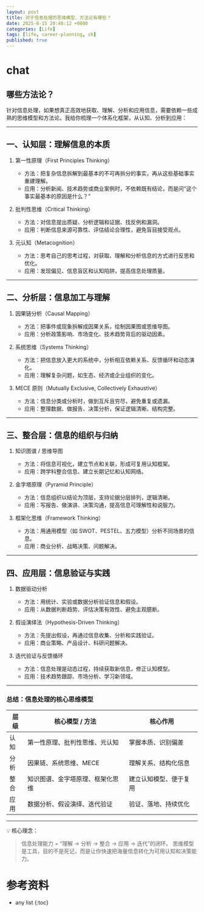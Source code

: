 ```yaml
---
layout: post
title: 对于信息处理的思维模型、方法论有哪些？
date: 2025-8-15 20:40:12 +0800
categories: [Life]
tags: [life, career-planning, sh]
published: true
---
```




# chat

## 哪些方法论？

针对信息处理，如果想真正高效地获取、理解、分析和应用信息，需要依赖一些成熟的思维模型和方法论。我给你梳理一个体系化框架，从认知、分析到应用：

---

## 一、认知层：理解信息的本质

1. 第一性原理（First Principles Thinking）

   * 方法：把复杂信息拆解到最基本的不可再拆分的事实，再从这些基础事实重建理解。
   * 应用：分析新闻、技术趋势或商业案例时，不依赖既有结论，而是问“这个事实最基本的原因是什么？”

2. 批判性思维（Critical Thinking）

   * 方法：对信息提出质疑、分析逻辑和证据、找反例和漏洞。
   * 应用：判断信息来源可靠性、评估结论合理性，避免盲目接受观点。

3. 元认知（Metacognition）

   * 方法：思考自己的思考过程，对获取、理解和分析信息的方式进行反思和优化。
   * 应用：发现偏见、信息盲区和认知陷阱，提高信息处理质量。

---

## 二、分析层：信息加工与理解

1. 因果链分析（Causal Mapping）

   * 方法：把事件或现象拆解成因果关系，绘制因果图或思维导图。
   * 应用：分析政策影响、市场变化、技术趋势背后的驱动因素。

2. 系统思维（Systems Thinking）

   * 方法：把信息放入更大的系统中，分析相互依赖关系、反馈循环和动态演化。
   * 应用：理解复杂问题，如生态、经济或企业组织的变化。

3. MECE 原则（Mutually Exclusive, Collectively Exhaustive）

   * 方法：信息分类或分析时，做到互斥且穷尽，避免重复或遗漏。
   * 应用：整理数据、做报告、决策分析，保证逻辑清晰、结构完整。

---

## 三、整合层：信息的组织与归纳

1. 知识图谱 / 思维导图

   * 方法：将信息可视化，建立节点和关联，形成可复用认知框架。
   * 应用：跨学科整合信息、建立长期记忆和认知网络。

2. 金字塔原理（Pyramid Principle）

   * 方法：信息组织以结论为顶层，支持论据分层排列，逻辑清晰。
   * 应用：写报告、做演讲、决策沟通，提高信息可理解性和说服力。

3. 框架化思维（Framework Thinking）

   * 方法：用通用模型（如 SWOT、PESTEL、五力模型）分析不同场景的信息。
   * 应用：商业分析、战略决策、问题解决。

---

## 四、应用层：信息验证与实践

1. 数据驱动分析

   * 方法：用统计、实验或数据分析验证信息和假设。
   * 应用：从数据判断趋势、评估决策有效性、避免主观臆断。

2. 假设演绎法（Hypothesis-Driven Thinking）

   * 方法：先提出假设，再通过信息收集、分析和实践验证。
   * 应用：商业策略、产品设计、科研问题解决。

3. 迭代验证与反馈循环

   * 方法：信息处理是动态过程，持续获取新信息，修正认知模型。
   * 应用：技术趋势跟踪、市场分析、学习新领域。

---

### 总结：信息处理的核心思维模型

| 层级 | 核心模型 / 方法        | 核心作用        |
| -- | ---------------- | ----------- |
| 认知 | 第一性原理、批判性思维、元认知  | 掌握本质、识别偏差   |
| 分析 | 因果链、系统思维、MECE    | 理解关系、结构化信息  |
| 整合 | 知识图谱、金字塔原理、框架化思维 | 建立认知模型、便于复用 |
| 应用 | 数据分析、假设演绎、迭代验证   | 验证、落地、持续优化  |

---

💡 核心理念：

> 信息处理能力 = “理解 → 分析 → 整合 → 应用 → 迭代”的闭环。
> 思维模型是工具，目的不是死记，而是让你快速把海量信息转化为可用认知和决策能力。


# 参考资料

* any list
{:toc}